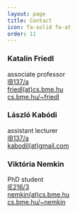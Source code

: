 ```yaml
---
layout: page
title: Contact
icon: fa-solid fa-at
order: 11
---
```


### Katalin Friedl

associate professor  
[IB137/a](https://www.szit.bme.hu/english/about_us/contact.html)  
[friedl(at)cs.bme.hu](mailto:friedl@cs.bme.hu)  
[cs.bme.hu/~friedl](https://cs.bme.hu/~friedl/indexen.html)

### László Kabódi

assistant lecturer  
[IB137/a](https://www.szit.bme.hu/english/about_us/contact.html)  
[kabodil(at)gmail.com](mailto:kabodil@gmail.com)

### Viktória Nemkin

PhD student  
[IE216/3](https://www.szit.bme.hu/english/about_us/contact.html)  
[nemkin(at)cs.bme.hu](mailto:nemkin@cs.bme.hu)  
[cs.bme.hu/~nemkin](https://cs.bme.hu/~nemkin)
